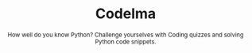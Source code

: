 <div align="center">

  # Codelma

  <sub>How well do you know Python? Challenge yourselves with Coding quizzes and solving Python code snippets.</sub>

</div>

